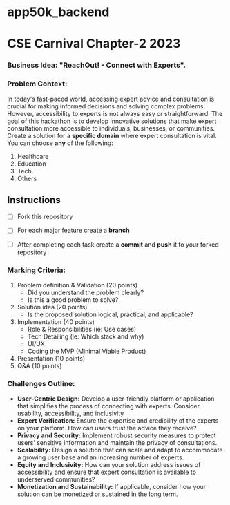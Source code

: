 # app50k_backend
# CSE Carnival Chapter-2 2023

### Business Idea: "ReachOut! - Connect with Experts".


### Problem Context:

In today's fast-paced world, accessing expert advice and consultation is crucial for making informed decisions and solving complex problems. However, accessibility to experts is not always easy or straightforward. The goal of this hackathon is to develop innovative solutions that make expert consultation more accessible to individuals, businesses, or communities. Create a solution for a **specific domain** where expert consultation is vital. You can choose **any** of the following:
1. Healthcare
2. Education
3. Tech.
4. Others 


## Instructions

- [ ] Fork this repository
- [ ] For each major feature create a **branch**
- [ ] After completing each task create a **commit** and **push** it to your forked repository


### Marking Criteria:

1. Problem definition & Validation (20 points)
    - Did you understand the problem clearly?
    - Is this a good problem to solve?
2. Solution idea (20 points)
    - Is the proposed solution logical, practical, and applicable?
3. Implementation (40 points)
    - Role & Responsibilities (ie: Use cases)
    - Tech Detailing (ie: Which stack and why)
    - UI/UX
    - Coding the MVP (Minimal Viable Product)
4. Presentation (10 points)
5. Q&A (10 points)


### Challenges Outline:

- **User-Centric Design:** Develop a user-friendly platform or application that simplifies the process of connecting with experts. Consider usability, accessibility, and inclusivity
- **Expert Verification:** Ensure the expertise and credibility of the experts on your platform. How can users trust the advice they receive? 
- **Privacy and Security:** Implement robust security measures to protect users' sensitive information and maintain the privacy of consultations.
- **Scalability:** Design a solution that can scale and adapt to accommodate a growing user base and an increasing number of experts.
- **Equity and Inclusivity:** How can your solution address issues of accessibility and ensure that expert consultation is available to underserved communities?
- **Monetization and Sustainability:** If applicable, consider how your solution can be monetized or sustained in the long term.
